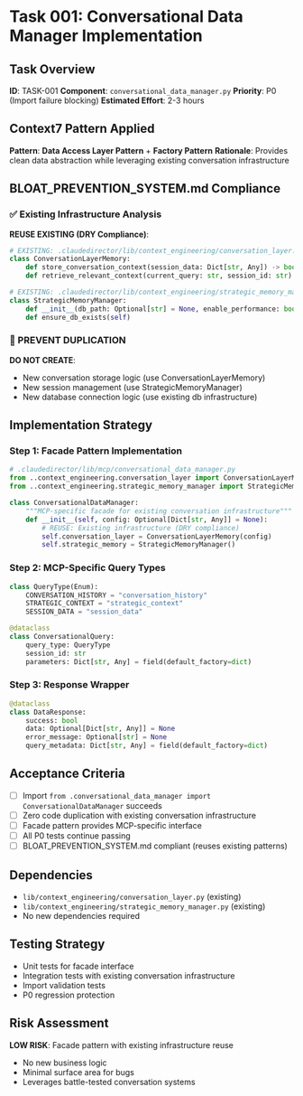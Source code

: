 # Task 001: Conversational Data Manager Implementation

## Task Overview
**ID**: TASK-001
**Component**: `conversational_data_manager.py`
**Priority**: P0 (Import failure blocking)
**Estimated Effort**: 2-3 hours

## Context7 Pattern Applied
**Pattern**: **Data Access Layer Pattern** + **Factory Pattern**
**Rationale**: Provides clean data abstraction while leveraging existing conversation infrastructure

## BLOAT_PREVENTION_SYSTEM.md Compliance

### ✅ Existing Infrastructure Analysis
**REUSE EXISTING (DRY Compliance)**:
```python
# EXISTING: .claudedirector/lib/context_engineering/conversation_layer.py
class ConversationLayerMemory:
    def store_conversation_context(session_data: Dict[str, Any]) -> bool
    def retrieve_relevant_context(current_query: str, session_id: str) -> Dict[str, Any]

# EXISTING: .claudedirector/lib/context_engineering/strategic_memory_manager.py
class StrategicMemoryManager:
    def __init__(db_path: Optional[str] = None, enable_performance: bool = True)
    def ensure_db_exists(self)
```

### 🚫 PREVENT DUPLICATION
**DO NOT CREATE**:
- New conversation storage logic (use ConversationLayerMemory)
- New session management (use StrategicMemoryManager)
- New database connection logic (use existing db infrastructure)

## Implementation Strategy

### Step 1: Facade Pattern Implementation
```python
# .claudedirector/lib/mcp/conversational_data_manager.py
from ..context_engineering.conversation_layer import ConversationLayerMemory
from ..context_engineering.strategic_memory_manager import StrategicMemoryManager

class ConversationalDataManager:
    """MCP-specific facade for existing conversation infrastructure"""
    def __init__(self, config: Optional[Dict[str, Any]] = None):
        # REUSE: Existing infrastructure (DRY compliance)
        self.conversation_layer = ConversationLayerMemory(config)
        self.strategic_memory = StrategicMemoryManager()
```

### Step 2: MCP-Specific Query Types
```python
class QueryType(Enum):
    CONVERSATION_HISTORY = "conversation_history"
    STRATEGIC_CONTEXT = "strategic_context"
    SESSION_DATA = "session_data"

@dataclass
class ConversationalQuery:
    query_type: QueryType
    session_id: str
    parameters: Dict[str, Any] = field(default_factory=dict)
```

### Step 3: Response Wrapper
```python
@dataclass
class DataResponse:
    success: bool
    data: Optional[Dict[str, Any]] = None
    error_message: Optional[str] = None
    query_metadata: Dict[str, Any] = field(default_factory=dict)
```

## Acceptance Criteria
- [ ] Import `from .conversational_data_manager import ConversationalDataManager` succeeds
- [ ] Zero code duplication with existing conversation infrastructure
- [ ] Facade pattern provides MCP-specific interface
- [ ] All P0 tests continue passing
- [ ] BLOAT_PREVENTION_SYSTEM.md compliant (reuses existing patterns)

## Dependencies
- `lib/context_engineering/conversation_layer.py` (existing)
- `lib/context_engineering/strategic_memory_manager.py` (existing)
- No new dependencies required

## Testing Strategy
- Unit tests for facade interface
- Integration tests with existing conversation infrastructure
- Import validation tests
- P0 regression protection

## Risk Assessment
**LOW RISK**: Facade pattern with existing infrastructure reuse
- No new business logic
- Minimal surface area for bugs
- Leverages battle-tested conversation systems

